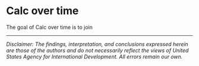 
# Calc over time

<!-- badges: start -->
<!-- badges: end -->

The goal of Calc over time is to join 


---

*Disclaimer: The findings, interpretation, and conclusions expressed herein are those of the authors and do not necessarily reflect the views of United States Agency for International Development. All errors remain our own.*